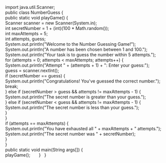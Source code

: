 import java.util.Scanner;  
public class NumberGuess {  
    public static void playGame() {  
        Scanner scanner = new Scanner(System.in);  
        int secretNumber = 1 + (int)(100 * Math.random());  
        int maxAttempts = 5;  
        int attempts, guess;  
        System.out.println("Welcome to the Number Guessing Game!");  
        System.out.println("A number has been chosen between 1 and 100.");  
        System.out.println("Your task is to guess the number within 5 attempts.");  
        for (attempts = 0; attempts < maxAttempts; attempts++) {  
            System.out.println("Attempt " + (attempts + 1) + ": Enter your guess:");  
            guess = scanner.nextInt();  
            if (secretNumber == guess) {  
                System.out.println("Congratulations! You've guessed the correct number.");  
                break;  
            } else if (secretNumber > guess && attempts != maxAttempts - 1) {  
                System.out.println("The secret number is greater than your guess.");  
            } else if (secretNumber < guess && attempts != maxAttempts - 1) {  
                System.out.println("The secret number is less than your guess.");  
            }  
        }  
        if (attempts == maxAttempts) {  
            System.out.println("You have exhausted all " + maxAttempts + " attempts.");  
            System.out.println("The secret number was " + secretNumber);  
        }  
    }  
    public static void main(String args[]) {  
        playGame();  
    }  
}
